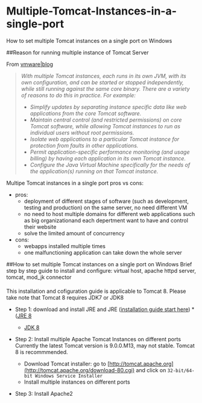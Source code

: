 # Multiple-Tomcat-Instances-in-a-single-port
How to set multiple Tomcat instances on a single port on Windows

##Reason for running multiple instance of Tomcat Server

From [vmware|blog](http://blogs.vmware.com/vfabric/2012/10/5-scenarios-and-best-practices-for-running-multiple-instances-of-tomcat-or-tc-server.html)
>*With multiple Tomcat instances, each runs in its own JVM, with its own configuration, and can be started or stopped independently, while still running against the same core binary. There are a variety of reasons to do this in practice. For example:*
>  * *Simplify updates by separating instance specific data like web applications from the core Tomcat software.*
>  * *Maintain central control (and restricted permissions) on core Tomcat software, while allowing Tomcat instances to run as individual users without root permissions.*
>  * *Isolate web applications to a particular Tomcat instance for protection from faults in other applications.*
>  * *Permit application-specific performance monitoring (and usage billing) by having each application in its own Tomcat instance.*
>  * *Configure the Java Virtual Machine specifically for the needs of the application(s) running on that Tomcat instance.*


Multipe Tomcat instances in a single port pros vs cons:
  * pros:
    * deployment of different stages of software (such as development, testing and production) on the same server, no need different VM
	* no need to host multiple domains for different web applications such as big organizationand each depertment want to have and control their website
	* solve the limited amount of concurrency 
  * cons:
    * webapps installed multiple times
	* one malfunctioning application can take down the whole server

##How to set multiple Tomcat instances on a single port on Windows
Brief step by step guide to install and configure: 
virtual host, apache httpd server, tomcat, mod_jk connector
#### 
  This installation and cofiguration guide is applicable to Tomcat 8. Please take note that Tomcat 8 requires JDK7 or JDK8 
  * Step 1: download and install JRE and JRE ([installation guide start here](https://docs.oracle.com/javase/8/docs/technotes/guides/install/install_overview.html))
	*([JRE 8](http://www.oracle.com/technetwork/java/javase/downloads/jre8-downloads-2133155.html)
	* [JDK 8](http://www.oracle.com/technetwork/java/javase/downloads/jdk8-downloads-2133151.html)
	
  * Step 2: Install multiple Apache Tomcat Instances on different ports
	Currently the latest Tomcat version is 9.0.0.M13, may not stable. Tomcat 8 is recommmended.
	* Download Tomcat installer: go to [http://tomcat.apache.org](http://tomcat.apache.org/download-80.cgi) and click on `32-bit/64-bit Windows Service Installer`
	* Install multiple instances on different ports
	
  
  * Step 3: Install Apache2

